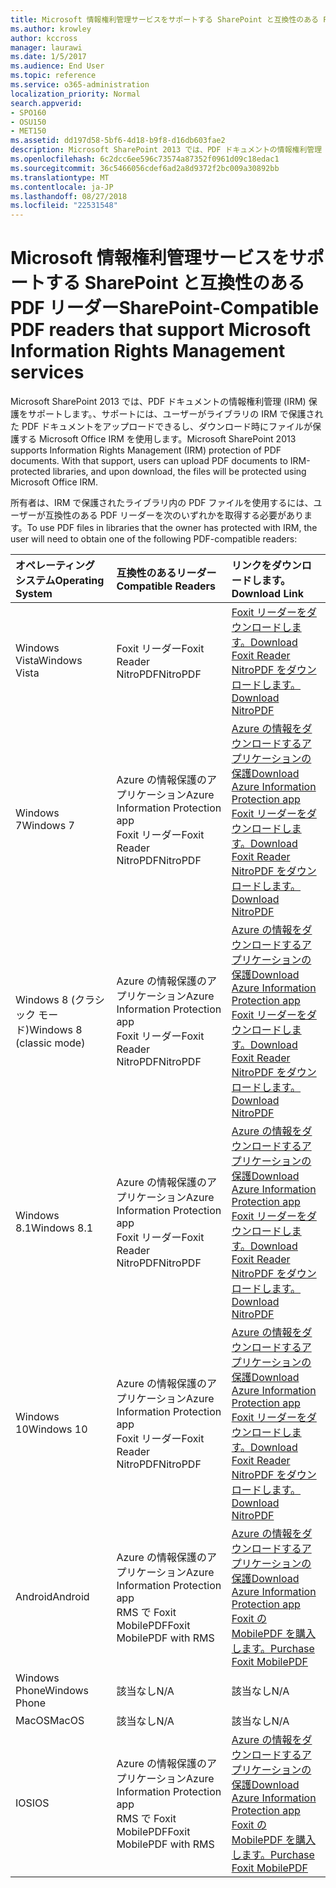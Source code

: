 ```yaml
---
title: Microsoft 情報権利管理サービスをサポートする SharePoint と互換性のある PDF リーダー
ms.author: krowley
author: kccross
manager: laurawi
ms.date: 1/5/2017
ms.audience: End User
ms.topic: reference
ms.service: o365-administration
localization_priority: Normal
search.appverid:
- SPO160
- OSU150
- MET150
ms.assetid: dd197d58-5bf6-4d18-b9f8-d16db603fae2
description: Microsoft SharePoint 2013 では、PDF ドキュメントの情報権利管理 (IRM) 保護をサポートします。、サポートには、ユーザーがライブラリの IRM で保護された PDF ドキュメントをアップロードできるし、ダウンロード時にファイルが保護する Microsoft Office IRM を使用します。
ms.openlocfilehash: 6c2dcc6ee596c73574a87352f0961d09c18edac1
ms.sourcegitcommit: 36c5466056cdef6ad2a8d9372f2bc009a30892bb
ms.translationtype: MT
ms.contentlocale: ja-JP
ms.lasthandoff: 08/27/2018
ms.locfileid: "22531548"
---
```

# <a name="sharepoint-compatible-pdf-readers-that-support-microsoft-information-rights-management-services"></a><span data-ttu-id="66d1a-104">Microsoft 情報権利管理サービスをサポートする SharePoint と互換性のある PDF リーダー</span><span class="sxs-lookup"><span data-stu-id="66d1a-104">SharePoint-Compatible PDF readers that support Microsoft Information Rights Management services</span></span>

<span data-ttu-id="66d1a-p102">Microsoft SharePoint 2013 では、PDF ドキュメントの情報権利管理 (IRM) 保護をサポートします。、サポートには、ユーザーがライブラリの IRM で保護された PDF ドキュメントをアップロードできるし、ダウンロード時にファイルが保護する Microsoft Office IRM を使用します。</span><span class="sxs-lookup"><span data-stu-id="66d1a-p102">Microsoft SharePoint 2013 supports Information Rights Management (IRM) protection of PDF documents. With that support, users can upload PDF documents to IRM-protected libraries, and upon download, the files will be protected using Microsoft Office IRM.</span></span>
  
<span data-ttu-id="66d1a-107">所有者は、IRM で保護されたライブラリ内の PDF ファイルを使用するには、ユーザーが互換性のある PDF リーダーを次のいずれかを取得する必要があります。</span><span class="sxs-lookup"><span data-stu-id="66d1a-107">To use PDF files in libraries that the owner has protected with IRM, the user will need to obtain one of the following PDF-compatible readers:</span></span>
  
|<span data-ttu-id="66d1a-108">**オペレーティング システム**</span><span class="sxs-lookup"><span data-stu-id="66d1a-108">**Operating System**</span></span>|<span data-ttu-id="66d1a-109">**互換性のあるリーダー**</span><span class="sxs-lookup"><span data-stu-id="66d1a-109">**Compatible Readers**</span></span>|<span data-ttu-id="66d1a-110">**リンクをダウンロードします。**</span><span class="sxs-lookup"><span data-stu-id="66d1a-110">**Download Link**</span></span>|
|:-----|:-----|:-----|
|<span data-ttu-id="66d1a-111">Windows Vista</span><span class="sxs-lookup"><span data-stu-id="66d1a-111">Windows Vista</span></span>  <br/> |<span data-ttu-id="66d1a-112">Foxit リーダー</span><span class="sxs-lookup"><span data-stu-id="66d1a-112">Foxit Reader</span></span>  <br/> <span data-ttu-id="66d1a-113">NitroPDF</span><span class="sxs-lookup"><span data-stu-id="66d1a-113">NitroPDF</span></span>  <br/> |[<span data-ttu-id="66d1a-114">Foxit リーダーをダウンロードします。</span><span class="sxs-lookup"><span data-stu-id="66d1a-114">Download Foxit Reader</span></span>](https://go.microsoft.com/fwlink/?linkid=253210) <br/> [<span data-ttu-id="66d1a-115">NitroPDF をダウンロードします。</span><span class="sxs-lookup"><span data-stu-id="66d1a-115">Download NitroPDF</span></span>](https://www.gonitro.com/pdf-reader) <br/> |
|<span data-ttu-id="66d1a-116">Windows 7</span><span class="sxs-lookup"><span data-stu-id="66d1a-116">Windows 7</span></span>  <br/> |<span data-ttu-id="66d1a-117">Azure の情報保護のアプリケーション</span><span class="sxs-lookup"><span data-stu-id="66d1a-117">Azure Information Protection app</span></span>  <br/> <span data-ttu-id="66d1a-118">Foxit リーダー</span><span class="sxs-lookup"><span data-stu-id="66d1a-118">Foxit Reader</span></span>  <br/> <span data-ttu-id="66d1a-119">NitroPDF</span><span class="sxs-lookup"><span data-stu-id="66d1a-119">NitroPDF</span></span>  <br/> |[<span data-ttu-id="66d1a-120">Azure の情報をダウンロードするアプリケーションの保護</span><span class="sxs-lookup"><span data-stu-id="66d1a-120">Download Azure Information Protection app</span></span>](https://go.microsoft.com/fwlink/?linkid=837797) <br/> [<span data-ttu-id="66d1a-121">Foxit リーダーをダウンロードします。</span><span class="sxs-lookup"><span data-stu-id="66d1a-121">Download Foxit Reader</span></span>](https://go.microsoft.com/fwlink/?linkid=253210) <br/> [<span data-ttu-id="66d1a-122">NitroPDF をダウンロードします。</span><span class="sxs-lookup"><span data-stu-id="66d1a-122">Download NitroPDF</span></span>](https://www.gonitro.com/pdf-reader) <br/> |
|<span data-ttu-id="66d1a-123">Windows 8 (クラシック モード)</span><span class="sxs-lookup"><span data-stu-id="66d1a-123">Windows 8 (classic mode)</span></span>  <br/> |<span data-ttu-id="66d1a-124">Azure の情報保護のアプリケーション</span><span class="sxs-lookup"><span data-stu-id="66d1a-124">Azure Information Protection app</span></span>  <br/> <span data-ttu-id="66d1a-125">Foxit リーダー</span><span class="sxs-lookup"><span data-stu-id="66d1a-125">Foxit Reader</span></span>  <br/> <span data-ttu-id="66d1a-126">NitroPDF</span><span class="sxs-lookup"><span data-stu-id="66d1a-126">NitroPDF</span></span>  <br/> |[<span data-ttu-id="66d1a-127">Azure の情報をダウンロードするアプリケーションの保護</span><span class="sxs-lookup"><span data-stu-id="66d1a-127">Download Azure Information Protection app</span></span>](https://go.microsoft.com/fwlink/?linkid=837797) <br/> [<span data-ttu-id="66d1a-128">Foxit リーダーをダウンロードします。</span><span class="sxs-lookup"><span data-stu-id="66d1a-128">Download Foxit Reader</span></span>](https://go.microsoft.com/fwlink/?linkid=253210) <br/> [<span data-ttu-id="66d1a-129">NitroPDF をダウンロードします。</span><span class="sxs-lookup"><span data-stu-id="66d1a-129">Download NitroPDF</span></span>](https://www.gonitro.com/pdf-reader) <br/> |
|<span data-ttu-id="66d1a-130">Windows 8.1</span><span class="sxs-lookup"><span data-stu-id="66d1a-130">Windows 8.1</span></span>  <br/> |<span data-ttu-id="66d1a-131">Azure の情報保護のアプリケーション</span><span class="sxs-lookup"><span data-stu-id="66d1a-131">Azure Information Protection app</span></span>  <br/> <span data-ttu-id="66d1a-132">Foxit リーダー</span><span class="sxs-lookup"><span data-stu-id="66d1a-132">Foxit Reader</span></span>  <br/> <span data-ttu-id="66d1a-133">NitroPDF</span><span class="sxs-lookup"><span data-stu-id="66d1a-133">NitroPDF</span></span>  <br/> |[<span data-ttu-id="66d1a-134">Azure の情報をダウンロードするアプリケーションの保護</span><span class="sxs-lookup"><span data-stu-id="66d1a-134">Download Azure Information Protection app</span></span>](https://go.microsoft.com/fwlink/?linkid=837797) <br/> [<span data-ttu-id="66d1a-135">Foxit リーダーをダウンロードします。</span><span class="sxs-lookup"><span data-stu-id="66d1a-135">Download Foxit Reader</span></span>](https://go.microsoft.com/fwlink/?linkid=253210) <br/> [<span data-ttu-id="66d1a-136">NitroPDF をダウンロードします。</span><span class="sxs-lookup"><span data-stu-id="66d1a-136">Download NitroPDF</span></span>](https://www.gonitro.com/pdf-reader) <br/> |
|<span data-ttu-id="66d1a-137">Windows 10</span><span class="sxs-lookup"><span data-stu-id="66d1a-137">Windows 10</span></span>  <br/> |<span data-ttu-id="66d1a-138">Azure の情報保護のアプリケーション</span><span class="sxs-lookup"><span data-stu-id="66d1a-138">Azure Information Protection app</span></span>  <br/> <span data-ttu-id="66d1a-139">Foxit リーダー</span><span class="sxs-lookup"><span data-stu-id="66d1a-139">Foxit Reader</span></span>  <br/> <span data-ttu-id="66d1a-140">NitroPDF</span><span class="sxs-lookup"><span data-stu-id="66d1a-140">NitroPDF</span></span>  <br/> |[<span data-ttu-id="66d1a-141">Azure の情報をダウンロードするアプリケーションの保護</span><span class="sxs-lookup"><span data-stu-id="66d1a-141">Download Azure Information Protection app</span></span>](https://go.microsoft.com/fwlink/?linkid=837797) <br/> [<span data-ttu-id="66d1a-142">Foxit リーダーをダウンロードします。</span><span class="sxs-lookup"><span data-stu-id="66d1a-142">Download Foxit Reader</span></span>](https://go.microsoft.com/fwlink/?linkid=253210) <br/> [<span data-ttu-id="66d1a-143">NitroPDF をダウンロードします。</span><span class="sxs-lookup"><span data-stu-id="66d1a-143">Download NitroPDF</span></span>](https://www.gonitro.com/pdf-reader) <br/> |
|<span data-ttu-id="66d1a-144">Android</span><span class="sxs-lookup"><span data-stu-id="66d1a-144">Android</span></span>  <br/> |<span data-ttu-id="66d1a-145">Azure の情報保護のアプリケーション</span><span class="sxs-lookup"><span data-stu-id="66d1a-145">Azure Information Protection app</span></span>  <br/> <span data-ttu-id="66d1a-146">RMS で Foxit MobilePDF</span><span class="sxs-lookup"><span data-stu-id="66d1a-146">Foxit MobilePDF with RMS</span></span>  <br/> |[<span data-ttu-id="66d1a-147">Azure の情報をダウンロードするアプリケーションの保護</span><span class="sxs-lookup"><span data-stu-id="66d1a-147">Download Azure Information Protection app</span></span>](https://go.microsoft.com/fwlink/?linkid=836827) <br/> [<span data-ttu-id="66d1a-148">Foxit の MobilePDF を購入します。</span><span class="sxs-lookup"><span data-stu-id="66d1a-148">Purchase Foxit MobilePDF</span></span>](https://play.google.com/store/apps/details?id=com.foxit.mobile.pdf.rms) <br/> |
|<span data-ttu-id="66d1a-149">Windows Phone</span><span class="sxs-lookup"><span data-stu-id="66d1a-149">Windows Phone</span></span>  <br/> |<span data-ttu-id="66d1a-150">該当なし</span><span class="sxs-lookup"><span data-stu-id="66d1a-150">N/A</span></span>  <br/> |<span data-ttu-id="66d1a-151">該当なし</span><span class="sxs-lookup"><span data-stu-id="66d1a-151">N/A</span></span>  <br/> |
|<span data-ttu-id="66d1a-152">MacOS</span><span class="sxs-lookup"><span data-stu-id="66d1a-152">MacOS</span></span>  <br/> |<span data-ttu-id="66d1a-153">該当なし</span><span class="sxs-lookup"><span data-stu-id="66d1a-153">N/A</span></span>  <br/> |<span data-ttu-id="66d1a-154">該当なし</span><span class="sxs-lookup"><span data-stu-id="66d1a-154">N/A</span></span>  <br/> |
|<span data-ttu-id="66d1a-155">IOS</span><span class="sxs-lookup"><span data-stu-id="66d1a-155">IOS</span></span>  <br/> |<span data-ttu-id="66d1a-156">Azure の情報保護のアプリケーション</span><span class="sxs-lookup"><span data-stu-id="66d1a-156">Azure Information Protection app</span></span>  <br/> <span data-ttu-id="66d1a-157">RMS で Foxit MobilePDF</span><span class="sxs-lookup"><span data-stu-id="66d1a-157">Foxit MobilePDF with RMS</span></span>  <br/> |[<span data-ttu-id="66d1a-158">Azure の情報をダウンロードするアプリケーションの保護</span><span class="sxs-lookup"><span data-stu-id="66d1a-158">Download Azure Information Protection app</span></span>](https://go.microsoft.com/fwlink/?linkid=836828) <br/> [<span data-ttu-id="66d1a-159">Foxit の MobilePDF を購入します。</span><span class="sxs-lookup"><span data-stu-id="66d1a-159">Purchase Foxit MobilePDF</span></span>](https://play.google.com/store/apps/details?id=com.foxit.mobile.pdf.rms) <br/> |
   

